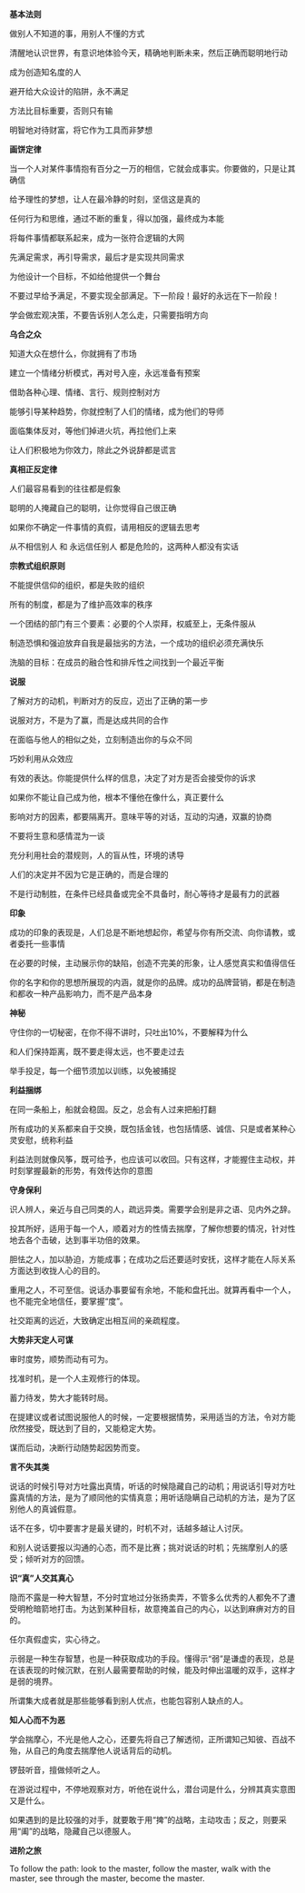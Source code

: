 **基本法则**

做别人不知道的事，用别人不懂的方式

清醒地认识世界，有意识地体验今天，精确地判断未来，然后正确而聪明地行动

成为创造知名度的人

避开给大众设计的陷阱，永不满足

方法比目标重要，否则只有输

明智地对待财富，将它作为工具而非梦想

**画饼定律**

当一个人对某件事情抱有百分之一万的相信，它就会成事实。你要做的，只是让其确信

给予理性的梦想，让人在最冷静的时刻，坚信这是真的

任何行为和思维，通过不断的重复，得以加强，最终成为本能

将每件事情都联系起来，成为一张符合逻辑的大网

先满足需求，再引导需求，最后才是实现共同需求

为他设计一个目标，不如给他提供一个舞台

不要过早给予满足，不要实现全部满足。下一阶段！最好的永远在下一阶段！

学会做宏观决策，不要告诉别人怎么走，只需要指明方向

**乌合之众**

知道大众在想什么，你就拥有了市场

建立一个情绪分析模式，再对号入座，永远准备有预案

借助各种心理、情绪、言行、规则控制对方

能够引导某种趋势，你就控制了人们的情绪，成为他们的导师

面临集体反对，等他们掉进火坑，再拉他们上来

让人们积极地为你效力，除此之外说辞都是谎言

**真相正反定律**

人们最容易看到的往往都是假象

聪明的人掩藏自己的聪明，让你觉得自己很正确

如果你不确定一件事情的真假，请用相反的逻辑去思考

从不相信别人 和 永远信任别人 都是危险的，这两种人都没有实话

**宗教式组织原则**

不能提供信仰的组织，都是失败的组织

所有的制度，都是为了维护高效率的秩序

一个团结的部门有三个要素：必要的个人崇拜，权威至上，无条件服从

制造恐惧和强迫放弃自我是最拙劣的方法，一个成功的组织必须充满快乐

洗脑的目标：在成员的融合性和排斥性之间找到一个最近平衡

**说服**

了解对方的动机，判断对方的反应，迈出了正确的第一步

说服对方，不是为了赢，而是达成共同的合作

在面临与他人的相似之处，立刻制造出你的与众不同

巧妙利用从众效应

有效的表达。你能提供什么样的信息，决定了对方是否会接受你的诉求

如果你不能让自己成为他，根本不懂他在像什么，真正要什么

影响对方的因素，都要隔离开。意味平等的对话，互动的沟通，双赢的协商

不要将生意和感情混为一谈

充分利用社会的潜规则，人的盲从性，环境的诱导

人们的决定并不因为它是正确的，而是合理的

不是行动制胜，在条件已经具备或完全不具备时，耐心等待才是最有力的武器

**印象**

成功的印象的表现是，人们总是不断地想起你，希望与你有所交流、向你请教，或者委托一些事情

在必要的时候，主动展示你的缺陷，创造不完美的形象，让人感觉真实和值得信任

你的名字和你的思想所展现的内涵，就是你的品牌。成功的品牌营销，都是在制造和都收一种产品影响力，而不是产品本身

**神秘**

守住你的一切秘密，在你不得不讲时，只吐出10%，不要解释为什么

和人们保持距离，既不要走得太远，也不要走过去

举手投足，每一个细节须加以训练，以免被捕捉

**利益捆绑**

在同一条船上，船就会稳固。反之，总会有人过来把船打翻

所有成功的关系都来自于交换，既包括金钱，也包括情感、诚信、只是或者某种心灵安慰，统称利益

利益法则就像风筝，既可给予，也应该可以收回。只有这样，才能握住主动权，并时刻掌握最新的形势，有效传达你的意图 

**守身保利**

识人辨人，亲近与自己同类的人，疏远异类。需要学会别是非之语、见内外之辞。

投其所好，适用于每一个人，顺着对方的性情去揣摩，了解你想要的情况，针对性地去各个击破，达到事半功倍的效果。

胆怯之人，加以胁迫，方能成事；在成功之后还要适时安抚，这样才能在人际关系方面达到收拢人心的目的。

重用之人，不可至信。说话办事要留有余地，不能和盘托出。就算再看中一个人，也不能完全地信任，要掌握“度”。

社交距离的远近，大致确定出相互间的亲疏程度。

**大势非天定人可谋**

审时度势，顺势而动有可为。

找准时机，是一个人主观修行的体现。

蓄力待发，势大才能转时局。

在提建议或者试图说服他人的时候，一定要根据情势，采用适当的方法，令对方能欣然接受，既达到了目的，又能稳定大势。

谋而后动，决断行动随势起因势而变。

**言不失其类**

说话的时候引导对方吐露出真情，听话的时候隐藏自己的动机；用说话引导对方吐露真情的方法，是为了顺同他的实情真意；用听话隐瞒自己动机的方法，是为了区别他人的真诚假意。

话不在多，切中要害才是最关键的，时机不对，话越多越让人讨厌。

和别人说话要报以沟通的心态，而不是比赛；挑对说话的时机；先揣摩别人的感受；倾听对方的回馈。

**识“真”人交其真心**

隐而不露是一种大智慧，不分时宜地过分张扬卖弄，不管多么优秀的人都免不了遭受明枪暗箭地打击。为达到某种目标，故意掩盖自己的内心，以达到麻痹对方的目的。

任尔真假虚实，实心待之。

示弱是一种生存智慧，也是一种获取成功的手段。懂得示“弱”是谦虚的表现，总是在该表现的时候沉默，在别人最需要帮助的时候，能及时伸出温暖的双手，这样才是弱的境界。

所谓集大成者就是那些能够看到别人优点，也能包容别人缺点的人。

**知人心而不为恶**

学会揣摩心，不光是他人之心，还要先将自己了解透彻，正所谓知己知彼、百战不殆，从自己的角度去揣摩他人说话背后的动机。

锣鼓听音，擅做倾听之人。

在游说过程中，不停地观察对方，听他在说什么，潜台词是什么，分辨其真实意图又是什么。

如果遇到的是比较强的对手，就要敢于用“捭”的战略，主动攻击；反之，则要采用“阖”的战略，隐藏自己以德服人。

**进阶之旅**

To follow the path:
look to the master,
follow the master,
walk with the master,
see through the master,
become the master.


